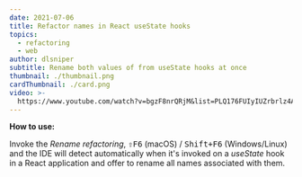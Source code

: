 ```yaml
---
date: 2021-07-06
title: Refactor names in React useState hooks
topics:
  - refactoring
  - web
author: dlsniper
subtitle: Rename both values of from useState hooks at once
thumbnail: ./thumbnail.png
cardThumbnail: ./card.png
video: >-
  https://www.youtube.com/watch?v=bgzF8nrQRjM&list=PLQ176FUIyIUZrbrlz4AY1V8VzBJKZyVlW&index=90
---
```


**How to use:**

Invoke the _Rename refactoring_, <kbd>⇧F6</kbd> (macOS) / <kbd>Shift+F6</kbd> (Windows/Linux) and the IDE will detect automatically when it's invoked on a _useState_ hook in a React application and offer to rename all names associated with them.
